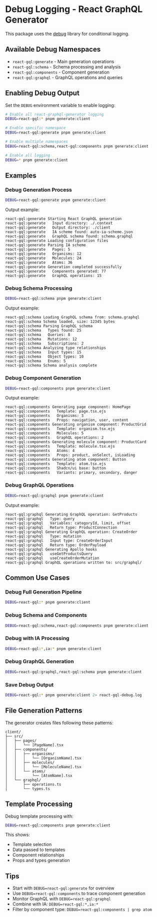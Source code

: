 # Debug Logging - React GraphQL Generator

This package uses the [debug](https://www.npmjs.com/package/debug) library for conditional logging.

## Available Debug Namespaces

- `react-gql:generate` - Main generation operations
- `react-gql:schema` - Schema processing and analysis
- `react-gql:components` - Component generation
- `react-gql:graphql` - GraphQL operations and queries

## Enabling Debug Output

Set the `DEBUG` environment variable to enable logging:

```bash
# Enable all react-graphql-generator logging
DEBUG=react-gql:* pnpm generate:client

# Enable specific namespace
DEBUG=react-gql:generate pnpm generate:client

# Enable multiple namespaces
DEBUG=react-gql:schema,react-gql:components pnpm generate:client

# Enable all logging
DEBUG=* pnpm generate:client
```

## Examples

### Debug Generation Process

```bash
DEBUG=react-gql:generate pnpm generate:client
```

Output example:

```
react-gql:generate Starting React GraphQL generation
react-gql:generate   Input directory: ./.context
react-gql:generate   Output directory: ./client
react-gql:generate   IA scheme found: auto-ia-scheme.json
react-gql:generate   GraphQL schema found: schema.graphql
react-gql:generate Loading configuration files
react-gql:generate Parsing IA scheme
react-gql:generate   Pages: 5
react-gql:generate   Organisms: 12
react-gql:generate   Molecules: 24
react-gql:generate   Atoms: 36
react-gql:generate Generation completed successfully
react-gql:generate   Components generated: 77
react-gql:generate   GraphQL operations: 15
```

### Debug Schema Processing

```bash
DEBUG=react-gql:schema pnpm generate:client
```

Output example:

```
react-gql:schema Loading GraphQL schema from: schema.graphql
react-gql:schema Schema loaded, size: 12345 bytes
react-gql:schema Parsing GraphQL schema
react-gql:schema   Types found: 25
react-gql:schema   Queries: 8
react-gql:schema   Mutations: 12
react-gql:schema   Subscriptions: 2
react-gql:schema Analyzing type relationships
react-gql:schema   Input types: 15
react-gql:schema   Object types: 10
react-gql:schema   Enums: 5
react-gql:schema Schema analysis complete
```

### Debug Component Generation

```bash
DEBUG=react-gql:components pnpm generate:client
```

Output example:

```
react-gql:components Generating page component: HomePage
react-gql:components   Template: page.tsx.ejs
react-gql:components   Organisms: 3
react-gql:components   Props: navigation, user, content
react-gql:components Generating organism component: ProductGrid
react-gql:components   Template: organism.tsx.ejs
react-gql:components   Molecules: 5
react-gql:components   GraphQL operations: 2
react-gql:components Generating molecule component: ProductCard
react-gql:components   Template: molecule.tsx.ejs
react-gql:components   Atoms: 4
react-gql:components   Props: product, onSelect, isLoading
react-gql:components Generating atom component: Button
react-gql:components   Template: atom.tsx.ejs
react-gql:components   Shadcn/ui base: button
react-gql:components   Variants: primary, secondary, danger
```

### Debug GraphQL Operations

```bash
DEBUG=react-gql:graphql pnpm generate:client
```

Output example:

```
react-gql:graphql Generating GraphQL operation: GetProducts
react-gql:graphql   Type: query
react-gql:graphql   Variables: categoryId, limit, offset
react-gql:graphql   Return type: ProductConnection
react-gql:graphql Generating GraphQL operation: CreateOrder
react-gql:graphql   Type: mutation
react-gql:graphql   Input type: CreateOrderInput
react-gql:graphql   Return type: OrderPayload
react-gql:graphql Generating Apollo hooks
react-gql:graphql   useGetProductsQuery
react-gql:graphql   useCreateOrderMutation
react-gql:graphql GraphQL operations written to: src/graphql/
```

## Common Use Cases

### Debug Full Generation Pipeline

```bash
DEBUG=react-gql:* pnpm generate:client
```

### Debug Schema and Components

```bash
DEBUG=react-gql:schema,react-gql:components pnpm generate:client
```

### Debug with IA Processing

```bash
DEBUG=react-gql:*,ia:* pnpm generate:client
```

### Debug GraphQL Generation

```bash
DEBUG=react-gql:graphql,react-gql:schema pnpm generate:client
```

### Save Debug Output

```bash
DEBUG=react-gql:* pnpm generate:client 2> react-gql-debug.log
```

## File Generation Patterns

The generator creates files following these patterns:

```
client/
├── src/
│   ├── pages/
│   │   └── [PageName].tsx
│   ├── components/
│   │   ├── organisms/
│   │   │   └── [OrganismName].tsx
│   │   ├── molecules/
│   │   │   └── [MoleculeName].tsx
│   │   └── atoms/
│   │       └── [AtomName].tsx
│   └── graphql/
│       ├── operations.ts
│       └── types.ts
```

## Template Processing

Debug template processing with:

```bash
DEBUG=react-gql:components pnpm generate:client
```

This shows:

- Template selection
- Data passed to templates
- Component relationships
- Props and types generation

## Tips

- Start with `DEBUG=react-gql:generate` for overview
- Use `DEBUG=react-gql:components` to trace component generation
- Monitor GraphQL with `DEBUG=react-gql:graphql`
- Combine with IA: `DEBUG=react-gql:*,ia:*`
- Filter by component type: `DEBUG=react-gql:components | grep atom`
